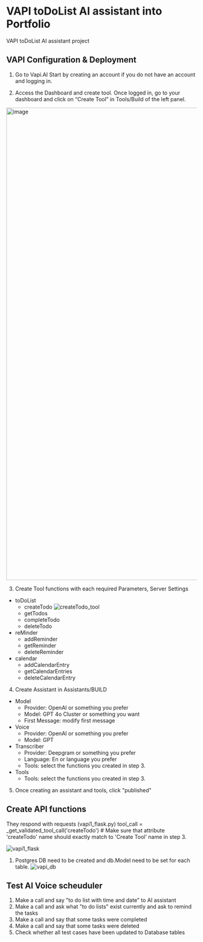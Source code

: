 # VAPI toDoList AI assistant into Portfolio

VAPI toDoList AI assistant project


## VAPI Configuration & Deployment
1. Go to Vapi.AI
Start by creating an account if you do not have an account and logging in.

2. Access the Dashboard and create tool.
Once logged in, go to your dashboard and click on “Create Tool” in Tools/Build of the left panel.
<img width="1247" alt="image" src="https://github.com/user-attachments/assets/5d3257dd-457a-4a63-bdc4-276715e359b5" />

3. Create Tool functions with each required Parameters, Server Settings
+ toDoList
    + createTodo
      ![createTodo_tool](https://github.com/user-attachments/assets/2fac6d76-7cbc-4dd4-936d-a06f302f2874)
    + getTodos
    + completeTodo
    + deleteTodo
+ reMinder
    * addReminder
    * getReminder
    * deleteReminder
+ calendar
    - addCalendarEntry
    - getCalendarEntries
    - deleteCalendarEntry

4. Create Assistant in Assistants/BUILD
  + Model
    * Provider: OpenAI or something you prefer
    * Model: GPT 4o Cluster or something you want
    * First Message: modify first message
  + Voice
    * Provider: OpenAI or something you prefer
    * Model: GPT
  + Transcriber
    * Provider: Deepgram or something you prefer
    * Language: En or language you prefer
    * Tools: select the functions you created in step 3.
  + Tools
    * Tools: select the functions you created in step 3.

5. Once creating an assistant and tools, click "published"

## Create API functions
They respond with requests (vapi1_flask.py)
tool_call = _get_validated_tool_call('createTodo') # Make sure that attribute 'createTodo' name should exactly match to 'Create Tool' name in step 3. 

![vapi1_flask](https://github.com/user-attachments/assets/66bb08d9-c7fd-4b65-98d8-2cc91c5851a8)

1. Postgres DB need to be created and db.Model need to be set for each table.
    ![vapi_db](https://github.com/user-attachments/assets/ffa9a986-601f-4144-83cb-bbddf6e6a938)

## Test AI Voice scheuduler
1. Make a call and say "to do list with time and date" to AI assistant
2. Make a call and ask what "to do lists" exist currently and ask to remind the tasks
3. Make a call and say that some tasks were completed
4. Make a call and say that some tasks were deleted
5. Check whether all test cases have been updated to Database tables

   


